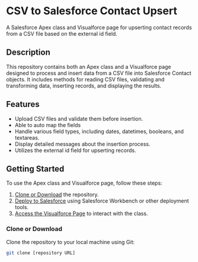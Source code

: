 # CSV to Salesforce Contact Upsert

A Salesforce Apex class and Visualforce page for upserting contact records from a CSV file based on the external id field.


## Description

This repository contains both an Apex class and a Visualforce page designed to process and insert data from a CSV file into Salesforce Contact objects. It includes methods for reading CSV files, validating and transforming data, inserting records, and displaying the results.

## Features

- Upload CSV files and validate them before insertion.
- Able to auto map the fields
- Handle various field types, including dates, datetimes, booleans, and textareas.
- Display detailed messages about the insertion process.
- Utilizes the external id field for upserting records.

## Getting Started

To use the Apex class and Visualforce page, follow these steps:

1. [Clone or Download](#clone-or-download) the repository.
2. [Deploy to Salesforce](#deploy-to-salesforce) using Salesforce Workbench or other deployment tools.
3. [Access the Visualforce Page](#access-the-visualforce-page) to interact with the class.

### Clone or Download

Clone the repository to your local machine using Git:

```bash
git clone [repository URL]
